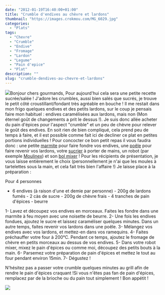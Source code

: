 ```yaml
---
date: "2012-01-19T16:40:00+01:00"
title: "Crumble d'endives au chèvre et lardons"
thumbnail: "https://images.crokmou.com/MG_6029.jpg"
categories:
  - "Plats"
tags:
  - "Chevre"
  - "Crumble"
  - "Endive"
  - "Fromage"
  - "Lardon"
  - "Legume"
  - "Pain d'epice"
  - "Plat"
description: ""
slug: "crumble-dendives-au-chevre-et-lardons"
---
```


[![](http://4.bp.blogspot.com/-R9tGTKzI8_E/TxgrrGWHVeI/AAAAAAAABd0/_MRoYz_9Ygk/s1600/chat.3.gif)](http://4.bp.blogspot.com/-R9tGTKzI8_E/TxgrrGWHVeI/AAAAAAAABd0/_MRoYz_9Ygk/s1600/chat.3.gif)Bonjour chers gourmands, Pour aujourd'hui cela sera une petite recette sucrée/salée ! J'adore les crumbles, aussi bien salés que sucrés, je trouve le petit côté croustillant/fondant très agréable en bouche ! Il me restait dans mon frigo quelques endives et des petits lardons, sur le coup je pensais faire mon habituel : endives caramélisées aux lardons, mais non (Mon éternel goût de changements a prit le dessus !). Je suis donc allée acheter du pain d'épices pour l'aspect "crumble" et un peu de chèvre pour relever le goût des endives. En soit rien de bien compliqué, cela prend peu de temps à faire, et il est possible comme fait ici de decliner ce plat en petites portions individuelles ! Pour concocter ce bon petit repas il vous faudra donc : une petite [marmite](http://www.rueducommerce.fr/m/pl/malid:15123302) pour faire fondre vos endives, une [poêle](http://www.rueducommerce.fr/m/pl/malid:4769951) pour faire revenir vos lardons, votre [sucrier](http://www.rueducommerce.fr/m/pl/malid:4769905) à porter de mains, un robot (par exemple [Moulinex](http://www.rueducommerce.fr/m/pl/malid:88589)) et son [bol mixer](http://www.rueducommerce.fr/m/pl/malid:15123477) ! Pour les récipients de présentation, je vous laisse entièrement le choix (personnellement je n'ai que les moules à tartelettes sous la main, et cela fait très bien l'affaire !) Je laisse place à la préparation :

Pour 4 personnes

- 6 endives (à raison d'une et demie par personne) - 200g de lardons fumés - 2 càs de sucre - 200g de chèvre frais - 4 tranches de pain d'épices - beurre

1- Lavez et découpez vos endives en morceaux. Faites les fondre dans une marmite à feu moyen avec une noisette de beurre. 2- Une fois les endives fondues, ajoutez le sucre et laissez caraméliser quelques minutes. Dans un autre temps, faites revenir vos lardons dans une poêle. 3- Mélangez vos endives avec vos lardons, et mettez-en dans vos ramequins. 4- Faites préchauffer votre four à 200°C. Pendant ce temps, ajoutez le fromage de chèvre en petits morceaux au dessus de vos endives. 5- Dans votre robot mixer, mixez le pain d'épices ou comme moi, découpez des petits bouts à la main. 6- Parsemez votre préparation de pain d'épices et mettez le tout au four pendant environ 15min. 7- Dégustez !

N'hésitez pas a passer votre crumble quelques minutes au grill afin de rendre le pain d'épices craquant !Si vous n'êtes pas fan de pain d'épices, remplacez par de la brioche ou du pain tout simplement ! Bon appétit !

[![](http://4.bp.blogspot.com/-2bLosyMFac4/TxhFg0sR2dI/AAAAAAAABec/Mzg1OnlXUmM/s1600/Signature+copie.jpg)](http://4.bp.blogspot.com/-2bLosyMFac4/TxhFg0sR2dI/AAAAAAAABec/Mzg1OnlXUmM/s1600/Signature+copie.jpg)